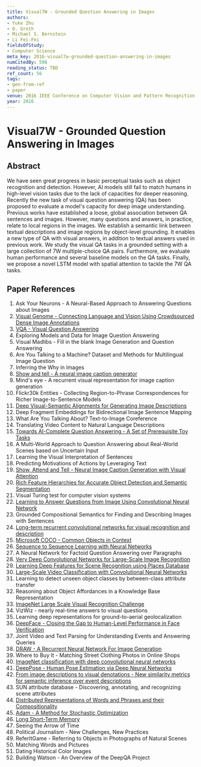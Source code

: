 ```yaml
---
title: Visual7W - Grounded Question Answering in Images
authors:
- Yuke Zhu
- O. Groth
- Michael S. Bernstein
- Li Fei-Fei
fieldsOfStudy:
- Computer Science
meta_key: 2016-visual7w-grounded-question-answering-in-images
numCitedBy: 598
reading_status: TBD
ref_count: 56
tags:
- gen-from-ref
- paper
venue: 2016 IEEE Conference on Computer Vision and Pattern Recognition (CVPR)
year: 2016
---
```


# Visual7W - Grounded Question Answering in Images

## Abstract

We have seen great progress in basic perceptual tasks such as object recognition and detection. However, AI models still fail to match humans in high-level vision tasks due to the lack of capacities for deeper reasoning. Recently the new task of visual question answering (QA) has been proposed to evaluate a model's capacity for deep image understanding. Previous works have established a loose, global association between QA sentences and images. However, many questions and answers, in practice, relate to local regions in the images. We establish a semantic link between textual descriptions and image regions by object-level grounding. It enables a new type of QA with visual answers, in addition to textual answers used in previous work. We study the visual QA tasks in a grounded setting with a large collection of 7W multiple-choice QA pairs. Furthermore, we evaluate human performance and several baseline models on the QA tasks. Finally, we propose a novel LSTM model with spatial attention to tackle the 7W QA tasks.

## Paper References

1. Ask Your Neurons - A Neural-Based Approach to Answering Questions about Images
2. [Visual Genome - Connecting Language and Vision Using Crowdsourced Dense Image Annotations](2016-visual-genome-connecting-language-and-vision-using-crowdsourced-dense-image-annotations)
3. [VQA - Visual Question Answering](2015-vqa-visual-question-answering)
4. Exploring Models and Data for Image Question Answering
5. Visual Madlibs - Fill in the blank Image Generation and Question Answering
6. Are You Talking to a Machine? Dataset and Methods for Multilingual Image Question
7. Inferring the Why in Images
8. [Show and tell - A neural image caption generator](2015-show-and-tell-a-neural-image-caption-generator)
9. Mind's eye - A recurrent visual representation for image caption generation
10. Flickr30k Entities - Collecting Region-to-Phrase Correspondences for Richer Image-to-Sentence Models
11. [Deep Visual-Semantic Alignments for Generating Image Descriptions](2017-deep-visual-semantic-alignments-for-generating-image-descriptions)
12. Deep Fragment Embeddings for Bidirectional Image Sentence Mapping
13. What Are You Talking About? Text-to-Image Coreference
14. Translating Video Content to Natural Language Descriptions
15. [Towards AI-Complete Question Answering - A Set of Prerequisite Toy Tasks](2016-towards-ai-complete-question-answering-a-set-of-prerequisite-toy-tasks)
16. A Multi-World Approach to Question Answering about Real-World Scenes based on Uncertain Input
17. Learning the Visual Interpretation of Sentences
18. Predicting Motivations of Actions by Leveraging Text
19. [Show, Attend and Tell - Neural Image Caption Generation with Visual Attention](2015-show-attend-and-tell-neural-image-caption-generation-with-visual-attention)
20. [Rich Feature Hierarchies for Accurate Object Detection and Semantic Segmentation](2014-rich-feature-hierarchies-for-accurate-object-detection-and-semantic-segmentation)
21. Visual Turing test for computer vision systems
22. [Learning to Answer Questions from Image Using Convolutional Neural Network](2016-learning-to-answer-questions-from-image-using-convolutional-neural-network)
23. Grounded Compositional Semantics for Finding and Describing Images with Sentences
24. [Long-term recurrent convolutional networks for visual recognition and description](2015-long-term-recurrent-convolutional-networks-for-visual-recognition-and-description)
25. [Microsoft COCO - Common Objects in Context](2014-microsoft-coco-common-objects-in-context)
26. [Sequence to Sequence Learning with Neural Networks](2014-sequence-to-sequence-learning-with-neural-networks)
27. A Neural Network for Factoid Question Answering over Paragraphs
28. [Very Deep Convolutional Networks for Large-Scale Image Recognition](2015-very-deep-convolutional-networks-for-large-scale-image-recognition)
29. [Learning Deep Features for Scene Recognition using Places Database](2014-learning-deep-features-for-scene-recognition-using-places-database)
30. [Large-Scale Video Classification with Convolutional Neural Networks](2014-large-scale-video-classification-with-convolutional-neural-networks)
31. Learning to detect unseen object classes by between-class attribute transfer
32. Reasoning about Object Affordances in a Knowledge Base Representation
33. [ImageNet Large Scale Visual Recognition Challenge](2015-imagenet-large-scale-visual-recognition-challenge)
34. VizWiz - nearly real-time answers to visual questions
35. Learning deep representations for ground-to-aerial geolocalization
36. [DeepFace - Closing the Gap to Human-Level Performance in Face Verification](2014-deepface-closing-the-gap-to-human-level-performance-in-face-verification)
37. Joint Video and Text Parsing for Understanding Events and Answering Queries
38. [DRAW - A Recurrent Neural Network For Image Generation](2015-draw-a-recurrent-neural-network-for-image-generation)
39. Where to Buy It - Matching Street Clothing Photos in Online Shops
40. [ImageNet classification with deep convolutional neural networks](2012-imagenet-classification-with-deep-convolutional-neural-networks)
41. [DeepPose - Human Pose Estimation via Deep Neural Networks](2014-deeppose-human-pose-estimation-via-deep-neural-networks)
42. [From image descriptions to visual denotations - New similarity metrics for semantic inference over event descriptions](2014-from-image-descriptions-to-visual-denotations-new-similarity-metrics-for-semantic-inference-over-event-descriptions)
43. SUN attribute database - Discovering, annotating, and recognizing scene attributes
44. [Distributed Representations of Words and Phrases and their Compositionality](2013-distributed-representations-of-words-and-phrases-and-their-compositionality)
45. [Adam - A Method for Stochastic Optimization](2015-adam-a-method-for-stochastic-optimization)
46. [Long Short-Term Memory](1997-long-short-term-memory)
47. Seeing the Arrow of Time
48. Political Journalism - New Challenges, New Practices
49. ReferItGame - Referring to Objects in Photographs of Natural Scenes
50. Matching Words and Pictures
51. Dating Historical Color Images
52. Building Watson - An Overview of the DeepQA Project
